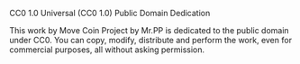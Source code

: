 CC0 1.0 Universal (CC0 1.0) Public Domain Dedication

This work by Move Coin Project by Mr.PP is dedicated to the public domain under CC0.
You can copy, modify, distribute and perform the work, even for commercial purposes, 
all without asking permission.